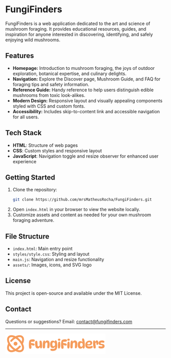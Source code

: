 # FungiFinders

FungiFinders is a web application dedicated to the art and science of mushroom foraging. It provides educational resources, guides, and inspiration for anyone interested in discovering, identifying, and safely enjoying wild mushrooms.

## Features
- **Homepage:** Introduction to mushroom foraging, the joys of outdoor exploration, botanical expertise, and culinary delights.
- **Navigation:** Explore the Discover page, Mushroom Guide, and FAQ for foraging tips and safety information.
- **Reference Guide:** Handy reference to help users distinguish edible mushrooms from toxic look-alikes.
- **Modern Design:** Responsive layout and visually appealing components styled with CSS and custom fonts.
- **Accessibility:** Includes skip-to-content link and accessible navigation for all users.

## Tech Stack
- **HTML**: Structure of web pages
- **CSS**: Custom styles and responsive layout
- **JavaScript**: Navigation toggle and resize observer for enhanced user experience

## Getting Started
1. Clone the repository:
   ```bash
   git clone https://github.com/mrsMatheusRocha/FungiFinders.git
   ```
2. Open `index.html` in your browser to view the website locally.
3. Customize assets and content as needed for your own mushroom foraging adventure.

## File Structure
- `index.html`: Main entry point
- `styles/style.css`: Styling and layout
- `main.js`: Navigation and resize functionality
- `assets/`: Images, icons, and SVG logo

## License
This project is open-source and available under the MIT License.

## Contact
Questions or suggestions? Email: [contact@fungifinders.com](mailto:contact@fungifinders.com)

---
![FungiFinders Logo](assets/fungi-finders.svg)
